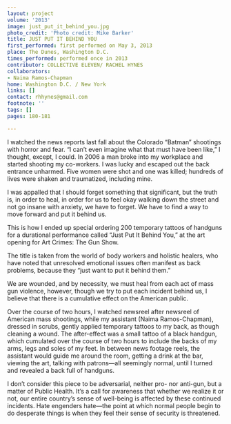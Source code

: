 ```yaml
---
layout: project
volume: '2013'
image: just_put_it_behind_you.jpg
photo_credit: 'Photo credit: Mike Barker'
title: JUST PUT IT BEHIND YOU
first_performed: first performed on May 3, 2013
place: The Dunes, Washington D.C.
times_performed: performed once in 2013
contributor: COLLECTIVE ELEVEN/ RACHEL HYNES
collaborators:
- Naima Ramos-Chapman
home: Washington D.C. / New York
links: []
contact: rhhynes@gmail.com
footnote: ''
tags: []
pages: 180-181

---
```


I watched the news reports last fall about the Colorado “Batman” shootings with horror and fear. “I can’t even imagine what that must have been like,” I thought, except, I could. In 2006 a man broke into my workplace and started shooting my co-workers. I was lucky and escaped out the back entrance unharmed. Five women were shot and one was killed; hundreds of lives were shaken and traumatized, including mine.

I was appalled that I should forget something that significant, but the truth is, in order to heal, in order for us to feel okay walking down the street and not go insane with anxiety, we have to forget. We have to find a way to move forward and put it behind us.

This is how I ended up special ordering 200 temporary tattoos of handguns for a durational performance called “Just Put It Behind You,” at the art opening for Art Crimes: The Gun Show.

The title is taken from the world of body workers and holistic healers, who have noted that unresolved emotional issues often manifest as back problems, because they “just want to put it behind them.”

We are wounded, and by necessity, we must heal from each act of mass gun violence, however, though we try to put each incident behind us, I believe that there is a cumulative effect on the American public.

Over the course of two hours, I watched newsreel after newsreel of American mass shootings, while my assistant (Naima Ramos-Chapman), dressed in scrubs, gently applied temporary tattoos to my back, as though cleaning a wound. The after-effect was a small tattoo of a black handgun, which cumulated over the course of two hours to include the backs of my arms, legs and soles of my feet. In between news footage reels, the assistant would guide me around the room, getting a drink at the bar, viewing the art, talking with patrons—all seemingly normal, until I turned and revealed a back full of handguns.

I don’t consider this piece to be adversarial, neither pro- nor anti-gun, but a matter of Public Health. It’s a call for awareness that whether we realize it or not, our entire country’s sense of well-being is affected by these continued incidents. Hate engenders hate—the point at which normal people begin to do desperate things is when they feel their sense of security is threatened.
